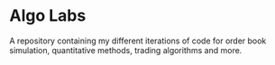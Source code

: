 # Algo Labs
A repository containing my different iterations of code for order book simulation, quantitative methods, trading algorithms and more.

